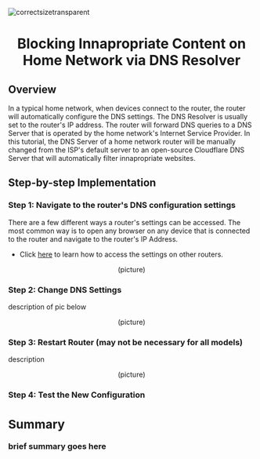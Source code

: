 <p align="center">

![correctsizetransparent](https://github.com/user-attachments/assets/04e6d603-c329-4c36-8bdd-7b43a569ddd6)

</p>

<h1 align="center">Blocking Innapropriate Content on Home Network via DNS Resolver</h1>

<h2>Overview</h2>

<p>
In a typical home network, when devices connect to the router, the router will automatically configure the DNS settings. The DNS Resolver is usually set to the router's IP address. The router will forward DNS queries to a DNS Server that is operated by the home network's Internet Service Provider. In this tutorial, the DNS Server of a home network router will be manually changed from the ISP's default server to an open-source Cloudflare DNS Server that will automatically filter innapropriate websites.
</p>

<h2>Step-by-step Implementation</h2>

<h3>Step 1: Navigate to the router's DNS configuration settings</h3>

<p>There are a few different ways a router's settings can be accessed. The most common way is to open any browser on any device that is connected to the router and navigate to the router's IP Address.</p>

- Click [here](https://support.opendns.com/hc/en-us/sections/206253667-Individual-Router-Configurations) to learn how to access the settings on other routers.

<p align="center">(picture)</p>

<h3>Step 2: Change DNS Settings</h3>

<p>description of pic below</p>

<p align="center">(picture)</p>

<h3>Step 3: Restart Router (may not be necessary for all models)</h3>

<p>description</p>

<p align="center">(picture)</p>

<h3>Step 4: Test the New Configuration<h/3>

<h2>Summary</h2>

<p>brief summary goes here</p>
